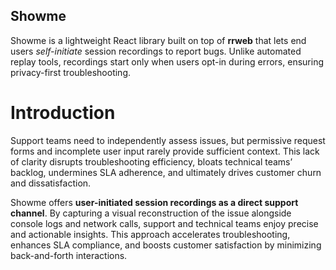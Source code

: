 ## Showme
Showme is a lightweight React library built on top of **rrweb** that lets end users *self-initiate* session recordings to report bugs. Unlike automated replay tools, recordings start only when users opt-in during errors, ensuring privacy-first troubleshooting.

# Introduction
Support teams need to independently assess issues, but permissive request forms and incomplete user input rarely provide sufficient context. This lack of clarity disrupts troubleshooting efficiency, bloats technical teams’ backlog, undermines SLA adherence, and ultimately drives customer churn and dissatisfaction.

Showme offers **user-initiated session recordings as a direct support channel**. By capturing a visual reconstruction of the issue alongside console logs and network calls, support and technical teams enjoy precise and actionable insights. This approach accelerates troubleshooting, enhances SLA compliance, and boosts customer satisfaction by minimizing back-and-forth interactions.